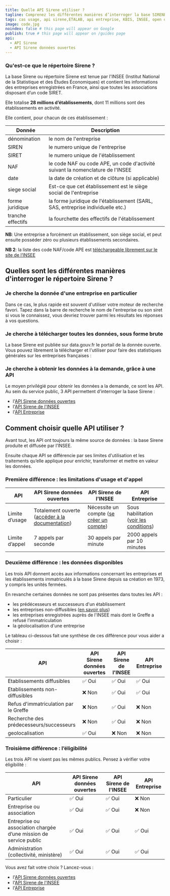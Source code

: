 ```yaml
---
title: Quelle API Sirene utiliser ?
tagline: Comprenez les différentes manières d’interroger la base SIRENE des entreprises
tags: cas usage, api sirene,ETALAB, api entreprise, KBIS, INSEE, open data
image: code.jpg
noindex: false # this page will appear on Google
publish: true # this page will appear on /guides page
api:
  - API Sirene
  - API Sirene données ouvertes
---
```


### Qu'est-ce que le répertoire Sirene ?

La base Sirene ou répertoire Sirene est tenue par l'INSEE (Institut National de la Statistique et des Études Économiques) et contient les informations des entreprises enregistrées en France, ainsi que toutes les associations disposant d’un code SIRET.

Elle totalise **28 millions d’établissements**, dont 11 millions sont des établissements en activité.

Elle contient, pour chacun de ces établissement :

| Donnée            | Description                                                                     |
| ----------------- | ------------------------------------------------------------------------------- |
| dénomination      | le nom de l'entreprise                                                          |
| SIREN             | le numero unique de l'entreprise                                                |
| SIRET             | le numero unique de l'établissement                                             |
| NAF               | le code NAF ou code APE, un code d'activité suivant la nomenclature de l'INSEE  |
| date              | la date de création et de clôture (si applicable)                               |
| siege social      | Est-ce que cet établissement est le siège social de l'entreprise                |
| forme juridique   | la forme juridique de l'établissement (SARL, SAS, entreprise individuelle etc.) |
| tranche effectifs | la fourchette des effectifs de l'établissement                                  |

**NB**: Une entreprise a forcément un établissement, son siège social, et peut ensuite posséder zéro ou plusieurs établissements secondaires.

**NB 2**: la liste des code NAF/code APE est [téléchargeable librement sur le site de l’INSEE](https://www.insee.fr/fr/information/2406147)

## Quelles sont les différentes manières d'interroger le répertoire Sirene ?

### Je cherche la donnée d'une entreprise en particulier

Dans ce cas, le plus rapide est souvent d'utiliser votre moteur de recherche favori. Tapez dans la barre de recherche le nom de l'entreprise ou son siret si vous le connaissez, vous devriez trouver parmi les résultats les réponses à vos questions.

### Je cherche à télécharger toutes les données, sous forme brute

La base Sirene est publiée sur <External href='https://data.gouv.fr'>data.gouv.fr</External> le portail de la donnée ouverte. Vous pouvez librement la télécharger et l'utiliser pour faire des statistiques générales sur les entreprises françaises :

<Datagouv title="Accèder aux données de la base Sirene sur data.gouv" href="https://www.data.gouv.fr/fr/datasets/base-sirene-des-entreprises-et-de-leurs-etablissements-siren-siret/" />

### Je cherche à obtenir les données à la demande, grâce à une API

Le moyen privilégié pour obtenir les données a la demande, ce sont les API. Au sein du service public, 3 API permettent d'interroger la base Sirene :

- l'[API Sirene données ouvertes](/les-api/api-sirene-donnees-ouvertes)
- l'[API Sirene de l'INSEE](/les-api/sirene_v3)
- l'[API Entreprise](/les-api/api-entreprise)

## Comment choisir quelle API utiliser ?

Avant tout, les API ont toujours la même source de données : la base Sirene produite et diffusée par l’INSEE.

Ensuite chaque API se différencie par ses limites d'utilisation et les traitements qu’elle applique pour enrichir, transformer et mettre en valeur les données.

### Première différence : les limitations d'usage et d'appel

| API            | API Sirene données ouvertes                                                             | API Sirene de l'INSEE                                                                                                         | API Entreprise                                                                   |
| -------------- | --------------------------------------------------------------------------------------- | ----------------------------------------------------------------------------------------------------------------------------- | -------------------------------------------------------------------------------- |
| Limite d’usage | Totalement ouverte ([accéder à la documentation](/les-api/api-sirene-donnees-ouvertes)) | Nécessite un compte ([se créer un compte](https://api.insee.fr/catalogue/site/themes/wso2/subthemes/insee/pages/sign-up.jag)) | Sous habilitation ([voir les conditions](/les-api/api-entreprise/demande-acces)) |
| Limite d’appel | 7 appels par seconde                                                                   | 30 appels par minute                                                                                                          | 2000 appels par 10 minutes                                                       |

### Deuxième différence : les données disponibles

Les trois API donnent accès aux informations concernant les entreprises et les établissements immatriculés à la base Sirene depuis sa création en 1973, y compris les unités fermées.

En revanche certaines données ne sont pas présentes dans toutes les API :

- les prédécesseurs et successeurs d'un établissement
- les entreprises non-diffusibles ([en savoir plus](https://www.insee.fr/fr/information/4127417))
- les entreprises enregistrées auprès de l'INSEE mais dont le Greffe a refusé l’immatriculation
- la géolocalisation d'une entreprise

Le tableau ci-dessous fait une synthèse de ces différence pour vous aider a choisir :

| API                                     | API Sirene données ouvertes | API Sirene de l'INSEE | API Entreprise |
| --------------------------------------- | --------------------------- | --------------------- | -------------- |
| Etablissements diffusibles              | ✅ Oui                      | ✅ Oui                | ✅ Oui         |
| Etablissements non-diffusibles          | ❌ Non                      | ✅ Oui                | ✅ Oui         |
| Refus d'immatriculation par le Greffe   | ❌ Non                      | ✅ Oui                | ❌ Non         |
| Recherche des prédecesseurs/successeurs | ❌ Non                      | ✅ Oui                | ❌ Non         |
| geolocalisation                         | ✅ Oui                      | ❌ Non                | ❌ Non         |

### Troisième différence : l’éligibilité

Les trois API ne visent pas les mêmes publics. Pensez à vérifier votre éligibilité :

| API                                                               | API Sirene données ouvertes | API Sirene de l'INSEE | API Entreprise |
| ----------------------------------------------------------------- | --------------------------- | --------------------- | -------------- |
| Particulier                                                       | ✅ Oui                      | ✅ Oui                | ❌ Non         |
| Entreprise ou association                                         | ✅ Oui                      | ✅ Oui                | ❌ Non         |
| Entreprise ou association chargée d’une mission de service public | ✅ Oui                      | ✅ Oui                | ✅ Oui         |
| Administration (collectivité, ministère)                          | ✅ Oui                      | ✅ Oui                | ✅ Oui         |

Vous avez fait votre choix ? Lancez-vous :

- l'[API Sirene données ouvertes](/les-api/api-sirene-donnees-ouvertes)
- l'[API Sirene de l'INSEE](/les-api/sirene_v3)
- l'[API Entreprise](/les-api/api-entreprise)
